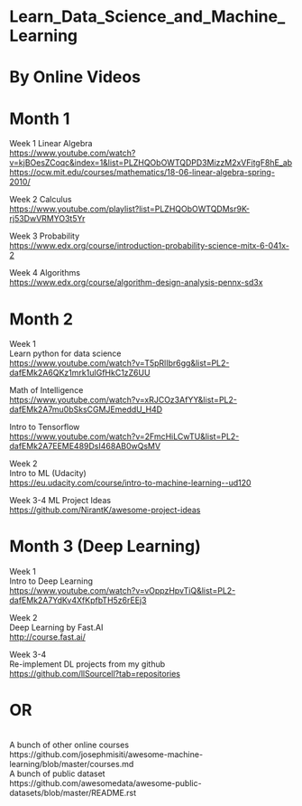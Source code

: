 # Learn_Data_Science_and_Machine_Learning

# By Online Videos <br>
# Month 1 <br>
Week 1 Linear Algebra <br>
https://www.youtube.com/watch?v=kjBOesZCoqc&index=1&list=PLZHQObOWTQDPD3MizzM2xVFitgF8hE_ab https://ocw.mit.edu/courses/mathematics/18-06-linear-algebra-spring-2010/

Week 2 Calculus <br>
https://www.youtube.com/playlist?list=PLZHQObOWTQDMsr9K-rj53DwVRMYO3t5Yr

Week 3 Probability <br>
https://www.edx.org/course/introduction-probability-science-mitx-6-041x-2

Week 4 Algorithms <br>
https://www.edx.org/course/algorithm-design-analysis-pennx-sd3x

# Month 2<br>
Week 1<br>
Learn python for data science<br>
https://www.youtube.com/watch?v=T5pRlIbr6gg&list=PL2-dafEMk2A6QKz1mrk1uIGfHkC1zZ6UU

Math of Intelligence<br>
https://www.youtube.com/watch?v=xRJCOz3AfYY&list=PL2-dafEMk2A7mu0bSksCGMJEmeddU_H4D

Intro to Tensorflow<br>
https://www.youtube.com/watch?v=2FmcHiLCwTU&list=PL2-dafEMk2A7EEME489DsI468AB0wQsMV

Week 2<br>
Intro to ML (Udacity) <br>https://eu.udacity.com/course/intro-to-machine-learning--ud120

Week 3-4
ML Project Ideas<br> https://github.com/NirantK/awesome-project-ideas

# Month 3 (Deep Learning)<br>
Week 1<br>
Intro to Deep Learning<br> https://www.youtube.com/watch?v=vOppzHpvTiQ&list=PL2-dafEMk2A7YdKv4XfKpfbTH5z6rEEj3

Week 2<br>
Deep Learning by Fast.AI<br> http://course.fast.ai/

Week 3-4<br>
Re-implement DL projects from my github <br>https://github.com/llSourcell?tab=repositories

# OR
<br>
 A bunch of other online courses <br>https://github.com/josephmisiti/awesome-machine-learning/blob/master/courses.md <br>
 A bunch of public dataset<br> https://github.com/awesomedata/awesome-public-datasets/blob/master/README.rst
